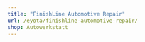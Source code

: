 ```yaml
---
title: "FinishLine Automotive Repair"
url: /eyota/finishline-automotive-repair/
shop: Autowerkstatt
---
```

